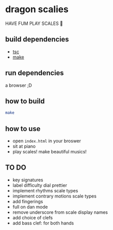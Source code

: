 # dragon scalies

HAVE FUM PLAY SCALES 🎵

## build dependencies

- [tsc](https://www.typescriptlang.org/)
- [make](https://www.gnu.org/software/make/)

## run dependencies

a browser ;D

## how to build

```sh
make
```

## how to use

- open `index.html` in your broswer
- sit at piano
- play scales! make beautiful musics!

## TO DO

- key signatures
- label difficulty dial prettier
- implement rhythms scale types
- implement contrary motions scale types
- add fingerings
- full on dan mode
- remove underscore from scale display names
- add choice of clefs
- add bass clef: for both hands
